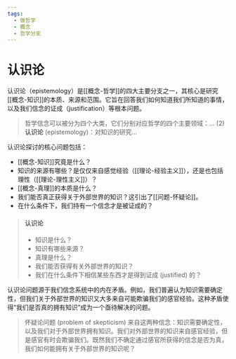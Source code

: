 ```yaml
---
tags:
  - 做哲学
  - 概念
  - 哲学分支
---
```


# 认识论

认识论（epistemology）是[[概念-哲学]]的四大主要分支之一，其核心是研究[[概念-知识]]的本质、来源和范围。它旨在回答我们如何知道我们所知道的事情，以及我们信念的证成（justification）等根本问题。

> 哲学信念可以被分为四个大类，它们分别对应哲学的四个主要领域：... (2) **认识论** (epistemology)：对知识的研究...

认识论探讨的核心问题包括：

*   [[概念-知识]]究竟是什么？
*   知识的来源有哪些？是仅仅来自感觉经验（[[理论-经验主义]]），还是也包括理性（[[理论-理性主义]]）？
*   [[概念-真理]]的本质是什么？
*   我们能否真正获得关于外部世界的知识？这引出了[[问题-怀疑论]]。
*   在什么条件下，我们持有一个信念才是被证成的？

> #### 认识论
>
> -   知识是什么？
> -   知识有哪些来源？
> -   真理是什么？
> -   我们能否获得有关外部世界的知识？
> -   我们在什么条件下相信某些东西才是得到证成 (justified) 的？

认识论问题源于我们信念系统中的内在矛盾。例如，我们普遍认为知识需要确定性，但我们关于外部世界的知识又大多来自可能欺骗我们的感官经验。这种矛盾使得“我们是否真的拥有知识”成为一个亟待解决的问题。

> 怀疑论问题 (problem of skepticism) 来自这两种信念：知识需要确定性，以及我们对于外部世界拥有知识。我们对外部世界的知识来自感官经验，但是感官有时会欺骗我们。既然我们不确定通过感官所获得的信念是否为真，我们如何能拥有关于外部世界的知识呢？
